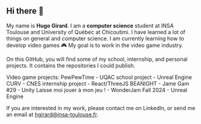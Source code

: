## Hi there 👋

My name is **Hugo Girard**. I am a **computer science** student at INSA Toulouse and University of Québec at Chicoutimi. I have learned a lot of things on general and computer science. I am currently learning how to develop video games :video_game: My goal is to work in the video game industry.

On this GitHub, you will find some of my school, internship, and personal projects. It contains the repositories I could publish.



Video game projects:
PewPewTime - UQAC school project - Unreal Engine
CURV - CNES internship project - React/ThreeJS
BEANIGHT - Jame Gam #29 - Unity
Laisse moi jouer à mon jeu ! - WonderJam Fall 2024 - Unreal Engine

If you are interested in my work, please contact me on LinkedIn, or send me an email at hgirard@insa-toulouse.fr.

<!--
**Hugo0207/Hugo0207** is a ✨ _special_ ✨ repository because its `README.md` (this file) appears on your GitHub profile.

Here are some ideas to get you started:

- 🔭 I’m currently working on ...
- 🌱 I’m currently learning ...
- 👯 I’m looking to collaborate on ...
- 🤔 I’m looking for help with ...
- 💬 Ask me about ...
- 📫 How to reach me: ...
- 😄 Pronouns: ...
- ⚡ Fun fact: ...
-->
